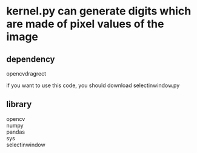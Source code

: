 # kernel.py can generate digits which are made of pixel values of the image


## dependency
opencvdragrect  

if you want to use this code, you should download selectinwindow.py 


## library
opencv  
numpy   
pandas  
sys  
selectinwindow

